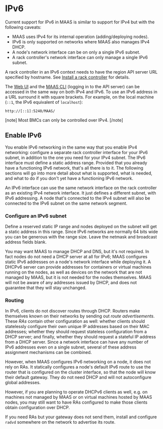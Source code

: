 # IPv6

Current support for IPv6 in MAAS is similar to support for IPv4 but with the
following caveats:

- MAAS uses IPv4 for its internal operation (adding/deploying nodes).
- IPv6 is only supported on networks where MAAS also manages IPv4 DHCP.
- A node's network interface can be on only a single IPv6 subnet.
- A rack controller's network interface can only manage a single IPv6 subnet.

A rack controller in an IPv6 context needs to have the region API server URL
specified by hostname. See [Install a rack controller][install-rackd] for
details.

The [Web UI][webui] and the [MAAS CLI][manage-cli] (logging in to the API
server) can be accessed in the same way on both IPv4 and IPv6. To use an IPv6
address in a URL surround it with square brackets. For example, on the local
machine (`::1`, the IPv6 equivalent of `localhost`):

```nohighlight
http://[::1]:5240/MAAS/
```

[note]
Most BMCs can only be controlled over IPv4.
[/note]


## Enable IPv6

You enable IPv6 networking in the same way that you enable IPv4 networking:
configure a separate rack controller interface for your IPv6 subnet, in
addition to the one you need for your IPv4 subnet. The IPv6 interface must
define a static address range. Provided that you already have a functioning
IPv6 network, that's all there is to it. The following sections will go into
more detail about what is supported, what is needed, and what to do if you
don't yet have a functioning IPv6 network.

An IPv6 interface can use the same network interface on the rack controller as
an existing IPv4 network interface. It just defines a different subnet, with
IPv6 addressing. A node that's connected to the IPv4 subnet will also be
connected to the IPv6 subnet on the same network segment.

### Configure an IPv6 subnet

Define a reserved static IP range and nodes deployed on the subnet will get a
static address in this range. Since IPv6 networks are normally 64 bits wide you
can be generous with the range size. Leave the netmask and broadcast address
fields blank.

You may want MAAS to manage DHCP and DNS, but it's not required. In fact nodes
do not need a DHCP server at all for IPv6; MAAS configures static IPv6
addresses on a node's network interface while deploying it. A DHCPv6 server
can provide addresses for containers or virtual machines running on the nodes,
as well as devices on the network that are not managed by MAAS, but it is not
needed for the nodes themselves. MAAS will not be aware of any addresses
issued by DHCP, and does not guarantee that they will stay unchanged.

### Routing

In IPv6, clients do not discover routes through DHCP. Routers make themselves
known on their networks by sending out *route advertisements*. These *RAs*
contain other configuration as well: whether clients should statelessly
configure their own unique IP addresses based on their MAC addresses; whether
they should request stateless configuration from a DHCP server; and finally,
whether they should request a stateful IP address from a DHCP server. Since a
network interface can have any number of IPv6 addresses even on a single
subnet, several of these address assignment mechanisms can be combined.

However, when MAAS configures IPv6 networking on a node, it does not rely on
RAs. It statically configures a node's default IPv6 route to use the router
that is configured on the cluster interface, so that the node will know their
default gateway. They do not need DHCP and will not autoconfigure global
addresses.

However, if you are planning to operate DHCPv6 clients as well, e.g. on
machines not managed by MAAS or on virtual machines hosted by MAAS nodes, you
may still want to have RAs configured to make those clients obtain
configuration over DHCP.

If you need RAs but your gateway does not send them, install and configure
`radvd` somewhere on the network to advertise its route.

<!-- LEAVE THIS OUT FOR NOW
### Other installers and operating systems

Static IPv6 addresses are currently only configured on Ubuntu, when installed
using the "fast" installer. Other operating systems, or Ubuntu with the
classic Debian installer, will not have their IPv6 addresses configured. The
same applies when a user manually installs an operating system on a node, or
overwrites its networking configuration: the node will no longer have its
static IPv6 address configured, even if MAAS has allocated it to the node.

However, as long as the address remains allocated to the node, you may still
configure its operating system to use that address. The node can then use that
address as if it had been configured by MAAS.
-->

<!-- LEAVE THIS OUT FOR NOW. I DO NOT SEE THIS OPTION IN THE WEB UI ANYWAY.
## Disable IPv4

For advanced users, there is an experimental capability to deploy nodes with
pure IPv6, with IPv4 networking disabled. To enable this on a node, check the
"Disable IPv4 when deployed" box on the node's Edit page. The process of
managing and deploying the node will still largely work through IPv4, but once
deployed, the node will have IPv6 networking only.

In practice nodes may not be functional without IPv4 networking. A few things
are known to be needed in any case:
-->


<!-- LINKS -->

[install-rackd]: installconfig-rack.md#install-a-rack-controller
[webui]: installconfig-webui.md
[manage-cli]: manage-cli.md
